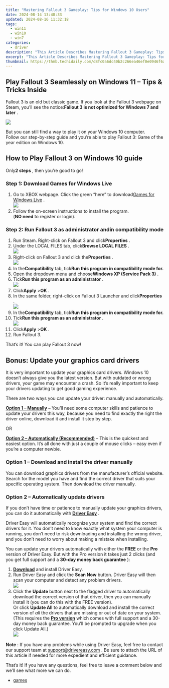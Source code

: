 ```yaml
---
title: "Mastering Fallout 3 Gameplay: Tips for Windows 10 Users"
date: 2024-08-14 13:48:33
updated: 2024-08-16 11:32:18
tags:
  - win11
  - win10
  - win7
categories:
  - driver
description: "This Article Describes Mastering Fallout 3 Gameplay: Tips for Windows 10 Users"
excerpt: "This Article Describes Mastering Fallout 3 Gameplay: Tips for Windows 10 Users"
thumbnail: https://thmb.techidaily.com/d8fc0a6dc40b2c266ea46ef0e0946f6a6f2bfc24fdd8c197f755ef2d88428204.jpg
---
```


## Play Fallout 3 Seamlessly on Windows 11 – Tips & Tricks Inside

Fallout 3 is an old but classic game. If you look at the Fallout 3 webpage on Steam, you’ll see the notice:**Fallout 3 is not optimized for Windows 7 and later** .

![](https://images.drivereasy.com/wp-content/uploads/2019/08/notice.jpg)

 But you can still find a way to play it on your Windows 10 computer.  
 Follow our step-by-step guide and you’re able to play Fallout 3: Game of the year edition on Windows 10.

## How to Play Fallout 3 on Windows 10 guide

 Only**2 steps** , then you’re good to go!

### Step 1: Download Games for Windows Live

1. Go to XBOX webpage. Click the green “here” to download[Games for Windows Live](https://support.xbox.com/en-US/games/game-setup/games-for-windows-live-info) .  
![](https://images.drivereasy.com/wp-content/uploads/2019/08/gfw.jpg)
2. Follow the on-screen instructions to install the program.  
 (**NO need** to register or login).

### Step 2: Run Fallout 3 as administrator and**in compatibility mode**

1. Run Steam. Right-click on Fallout 3 and click**Properties** .
2. Under the LOCAL FILES tab, click**Browse LOCAL FILES** .  
![](https://images.drivereasy.com/wp-content/uploads/2019/08/browse-1.jpg)
3. Right-click on Fallout 3 and click the**Properties** .  
![](https://images.drivereasy.com/wp-content/uploads/2019/08/f3-1.jpg)
4. In the**Compatibility** tab, tick**Run this program in compatibility mode for.**
5. Open the dropdown menu and choose**Windows XP (Service Pack 3)** .
6. Tick**Run this program as an administrator** .  
![](https://images.drivereasy.com/wp-content/uploads/2019/08/f31.jpg)
7. Click**Apply** \>**OK** .
8. In the same folder, right-click on Fallout 3 Launcher and click**Properties** .  
![](https://images.drivereasy.com/wp-content/uploads/2019/08/f30.jpg)
9. In the**Compatibility** tab, tick**Run this program in compatibility mode for.**
10. Tick**Run this program as an administrator** .  
![](https://images.drivereasy.com/wp-content/uploads/2019/08/f32.jpg)
11. Click**Apply** \>**OK** .
12. Run Fallout 3.

That’s it! You can play Fallout 3 now!

## Bonus: Update your graphics card drivers

 It is very important to update your graphics card drivers. Windows 10 doesn’t always give you the latest version. But with outdated or wrong drivers, your game may encounter a crash. So it’s really important to keep your drivers updating to get good gaming experience.

 There are two ways you can update your driver: manually and automatically.

**[Option 1 – Manually](https://tools.techidaily.com/drivereasy/download/)**  – You’ll need some computer skills and patience to update your drivers this way, because you need to find exactly the right the driver online, download it and install it step by step.

OR

**[Option 2 – Automatically (Recommended)](https://www.drivereasy.com/knowledge/how-to-play-fallout-3-on-windows-10/#op2)**  – This is the quickest and easiest option. It’s all done with just a couple of mouse clicks – easy even if you’re a computer newbie.

### **Option 1 –** **Download and install the driver manually**

 You can download graphics drivers from the manufacturer’s official website. Search for the model you have and find the correct driver that suits your specific operating system. Then download the driver manually.

### **Option 2 – Automatically update drivers**

 If you don’t have time or patience to manually update your graphics drivers, you can do it automatically with **[Driver Easy](https://tools.techidaily.com/drivereasy/download/)**  .

 Driver Easy will automatically recognize your system and find the correct drivers for it. You don’t need to know exactly what system your computer is running, you don’t need to risk downloading and installing the wrong driver, and you don’t need to worry about making a mistake when installing.

 You can update your drivers automatically with either the **FREE** or the **Pro** version of Driver Easy. But with the Pro version it takes just 2 clicks (and you get full support and a **30-day money back guarantee** ):

1. **[Download](https://tools.techidaily.com/drivereasy/download/)**  and install Driver Easy.
2. Run Driver Easy and click the **Scan Now** button. Driver Easy will then scan your computer and detect any problem drivers.  
![](https://images.drivereasy.com/wp-content/uploads/2019/08/NVIDIA-18.jpg)
3. Click the **Update**  button next to the flagged driver to automatically download the correct version of that driver, then you can manually install it (you can do this with the FREE version).  
 Or click **Update All** to automatically download and install the correct version of _all_ the drivers that are missing or out of date on your system. (This requires the **[Pro version](https://tools.techidaily.com/drivereasy/download/)**  which comes with full support and a 30-day money back guarantee. You’ll be prompted to upgrade when you click Update All.)  
![](https://images.drivereasy.com/wp-content/uploads/2019/08/NVIDIA-Geoforce.jpg)

**Note** : If you have any problems while using Driver Easy, feel free to contact our support team at [support@drivereasy.com](https://tools.techidaily.com/drivereasy/download/) .
 Be sure to attach the URL of this article if needed for more expedient and efficient guidance.

 That’s it! If you have any questions, feel free to leave a comment below and we’ll see what more we can do.

* [games](https://tools.techidaily.com/drivereasy/download/)

<ins class="adsbygoogle"
     style="display:block"
     data-ad-format="autorelaxed"
     data-ad-client="ca-pub-7571918770474297"
     data-ad-slot="1223367746"></ins>



<ins class="adsbygoogle"
     style="display:block"
     data-ad-client="ca-pub-7571918770474297"
     data-ad-slot="8358498916"
     data-ad-format="auto"
     data-full-width-responsive="true"></ins>
